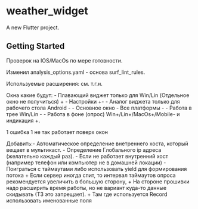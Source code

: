 # weather_widget

A new Flutter project.

## Getting Started

Проверок на IOS/MacOs по мере готовности.

Изменил analysis_options.yaml - основа surf_lint_rules.

Используемые расширения: см. т.г.н.

Окна какие будут:
    - Плавающий виджет только для Win/Lin (Отдельное окно не получиться) +
    - Настройки +-
    - Аналог виджета только для рабочего стола Android -
    - Основное окно - Все платформы -
    - Работа в трее Win/Lin -
    - Работа в фоне (опрос) Win+/Lin+/MacOs+/Mobile- и индикация +.
    
1 ошибка
1 не так работает поверх окон

Добавить:- Автоматическое определение внетреннего хоста, который вещает в мультикаст.
         - Определение Глобального ip адреса (желательно каждый раз).
         - Если не работает внутренний хост (например телефон или компьютер не в домашней локации)
         - Поиграться с таймаутами либо использовать yield для формирования потока
         + Если сервер иногда спит, то интервал таймаутов опроса рекомендуется увеличить в большую сторону,
         + На стороне прошивки надо расширить время работы, но не вариант куда-то данные скидывать (ТЗ это запрещает).
         + Там где используется Record использовать именованные поля
